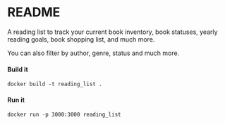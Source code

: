 # README

A reading list to track your current book inventory, book statuses, yearly reading goals, book shopping list, and much more.

You can also filter by author, genre, status and much more.

#### Build it
`docker build -t reading_list .`

#### Run it
`docker run -p 3000:3000 reading_list`